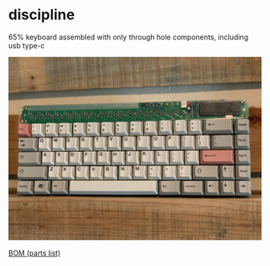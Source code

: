 # discipline
 65% keyboard assembled with only through hole components, including usb type-c

![discipline](./doc/images/discipline.jpg)

[BOM (parts list)](https://octopart.com/bom-tool/W4rybyut)